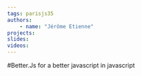 ```yaml
---
tags: parisjs35
authors:
    - name: "Jérôme Etienne"
projects:
slides:
videos:
---
```

#Better.Js for a better javascript in javascript

